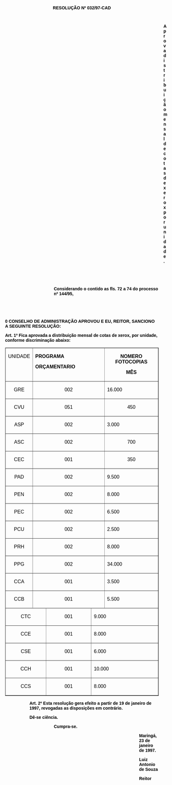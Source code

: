 <BODY TEXT="#000000">

<B><FONT FACE="Arial"><P ALIGN="CENTER">RESOLU&Ccedil;&Atilde;O Nº 032/97-CAD</P>

<P>&nbsp;</P><DIR>
<DIR>
<DIR>
<DIR>
<DIR>
<DIR>
<DIR>
<DIR>
<DIR>
<DIR>
<DIR>
<DIR>
<DIR>

<P>Aprova distribui&ccedil;&atilde;o mensal de cotas de xerox por unidade.</P>
</B>
<P>&nbsp;</P>
<B><P>&nbsp;</P></DIR>
</DIR>
</DIR>
</DIR>
</DIR>
</DIR>
</DIR>
</DIR>
</DIR>

</B><P>Considerando o contido as fls. 72 a 74 do <B>processo nº 144/95,</P>
</B><P>&nbsp;</P>
<B><P>&nbsp;</P></DIR>
</DIR>
</DIR>
</DIR>

<P>0 CONSELHO DE ADMINISTRA&Ccedil;&Atilde;O APROVOU E EU, REITOR, SANCIONO A SEGUINTE RESOLU&Ccedil;&Atilde;O:</P>

<P>Art. 1º  </B>Fica aprovada a distribui&ccedil;&atilde;o mensal de cotas de xerox, por unidade, conforme discrimina&ccedil;&atilde;o abaixo:</P></FONT>
<P ALIGN="LEFT"><TABLE BORDER CELLSPACING=0 WIDTH=517>
<TR><TD WIDTH="17%" VALIGN="TOP" HEIGHT=54>
<FONT FACE="Arial"><P>UNIDADE</FONT></TD>
<TD WIDTH="41%" VALIGN="TOP" COLSPAN=3 HEIGHT=54>
<B><FONT FACE="Arial"><P>PROGRAMA</P>
<P>OR&Ccedil;AMENTARIO</B></FONT></TD>
<TD WIDTH="42%" VALIGN="TOP" HEIGHT=54>
<B><FONT FACE="Arial"><P ALIGN="CENTER">NOMERO FOTOCOPIAS</P>
<P ALIGN="CENTER">M&Ecirc;S</B></FONT></TD>
</TR>
<TR><TD WIDTH="17%" VALIGN="TOP" HEIGHT=32>
<FONT FACE="Arial"><P ALIGN="CENTER">GRE</FONT></TD>
<TD WIDTH="41%" VALIGN="TOP" COLSPAN=3 HEIGHT=32>
<FONT FACE="Arial"><P ALIGN="CENTER">002</FONT></TD>
<TD WIDTH="42%" VALIGN="TOP" HEIGHT=32>
<FONT FACE="Arial"><P>16.000</FONT></TD>
</TR>
<TR><TD WIDTH="17%" VALIGN="TOP" HEIGHT=31>
<FONT FACE="Arial"><P ALIGN="CENTER">CVU</FONT></TD>
<TD WIDTH="41%" VALIGN="TOP" COLSPAN=3 HEIGHT=31>
<FONT FACE="Arial"><P ALIGN="CENTER">051</FONT></TD>
<TD WIDTH="42%" VALIGN="TOP" HEIGHT=31>
<FONT FACE="Arial"><P ALIGN="CENTER">450</FONT></TD>
</TR>
<TR><TD WIDTH="17%" VALIGN="TOP" HEIGHT=32>
<FONT FACE="Arial"><P ALIGN="CENTER">ASP</FONT></TD>
<TD WIDTH="41%" VALIGN="TOP" COLSPAN=3 HEIGHT=32>
<FONT FACE="Arial"><P ALIGN="CENTER">002</FONT></TD>
<TD WIDTH="42%" VALIGN="TOP" HEIGHT=32>
<FONT FACE="Arial"><P>3.000</FONT></TD>
</TR>
<TR><TD WIDTH="17%" VALIGN="TOP" HEIGHT=31>
<FONT FACE="Arial"><P ALIGN="CENTER">ASC</FONT></TD>
<TD WIDTH="41%" VALIGN="TOP" COLSPAN=3 HEIGHT=31>
<FONT FACE="Arial"><P ALIGN="CENTER">002</FONT></TD>
<TD WIDTH="42%" VALIGN="TOP" HEIGHT=31>
<FONT FACE="Arial"><P ALIGN="CENTER">700</FONT></TD>
</TR>
<TR><TD WIDTH="17%" VALIGN="TOP" HEIGHT=32>
<FONT FACE="Arial"><P ALIGN="CENTER">CEC</FONT></TD>
<TD WIDTH="41%" VALIGN="TOP" COLSPAN=3 HEIGHT=32>
<FONT FACE="Arial"><P ALIGN="CENTER">001</FONT></TD>
<TD WIDTH="42%" VALIGN="TOP" HEIGHT=32>
<FONT FACE="Arial"><P ALIGN="CENTER">350</FONT></TD>
</TR>
<TR><TD WIDTH="17%" VALIGN="TOP" HEIGHT=32>
<FONT FACE="Arial"><P ALIGN="CENTER">PAD</FONT></TD>
<TD WIDTH="41%" VALIGN="TOP" COLSPAN=3 HEIGHT=32>
<FONT FACE="Arial"><P ALIGN="CENTER">002</FONT></TD>
<TD WIDTH="42%" VALIGN="TOP" HEIGHT=32>
<FONT FACE="Arial"><P>9.500</FONT></TD>
</TR>
<TR><TD WIDTH="17%" VALIGN="TOP" HEIGHT=32>
<FONT FACE="Arial"><P ALIGN="CENTER">PEN</FONT></TD>
<TD WIDTH="41%" VALIGN="TOP" COLSPAN=3 HEIGHT=32>
<FONT FACE="Arial"><P ALIGN="CENTER">002</FONT></TD>
<TD WIDTH="42%" VALIGN="TOP" HEIGHT=32>
<FONT FACE="Arial"><P>8.000</FONT></TD>
</TR>
<TR><TD WIDTH="17%" VALIGN="TOP" HEIGHT=32>
<FONT FACE="Arial"><P ALIGN="CENTER">PEC</FONT></TD>
<TD WIDTH="41%" VALIGN="TOP" COLSPAN=3 HEIGHT=32>
<FONT FACE="Arial"><P ALIGN="CENTER">002</FONT></TD>
<TD WIDTH="42%" VALIGN="TOP" HEIGHT=32>
<FONT FACE="Arial"><P>6.500</FONT></TD>
</TR>
<TR><TD WIDTH="17%" VALIGN="TOP" HEIGHT=31>
<FONT FACE="Arial"><P ALIGN="CENTER">PCU</FONT></TD>
<TD WIDTH="41%" VALIGN="TOP" COLSPAN=3 HEIGHT=31>
<FONT FACE="Arial"><P ALIGN="CENTER">002</FONT></TD>
<TD WIDTH="42%" VALIGN="TOP" HEIGHT=31>
<FONT FACE="Arial"><P>2.500</FONT></TD>
</TR>
<TR><TD WIDTH="17%" VALIGN="TOP" HEIGHT=32>
<FONT FACE="Arial"><P ALIGN="CENTER">PRH</FONT></TD>
<TD WIDTH="41%" VALIGN="TOP" COLSPAN=3 HEIGHT=32>
<FONT FACE="Arial"><P ALIGN="CENTER">002</FONT></TD>
<TD WIDTH="42%" VALIGN="TOP" HEIGHT=32>
<FONT FACE="Arial"><P>8.000</FONT></TD>
</TR>
<TR><TD WIDTH="17%" VALIGN="TOP" HEIGHT=31>
<FONT FACE="Arial"><P ALIGN="CENTER">PPG</FONT></TD>
<TD WIDTH="41%" VALIGN="TOP" COLSPAN=3 HEIGHT=31>
<FONT FACE="Arial"><P ALIGN="CENTER">002</FONT></TD>
<TD WIDTH="42%" VALIGN="TOP" HEIGHT=31>
<FONT FACE="Arial"><P>34.000</FONT></TD>
</TR>
<TR><TD WIDTH="17%" VALIGN="TOP" HEIGHT=32>
<FONT FACE="Arial"><P ALIGN="CENTER">CCA</FONT></TD>
<TD WIDTH="41%" VALIGN="TOP" COLSPAN=3 HEIGHT=32>
<FONT FACE="Arial"><P ALIGN="CENTER">001</FONT></TD>
<TD WIDTH="42%" VALIGN="TOP" HEIGHT=32>
<FONT FACE="Arial"><P>3.500</FONT></TD>
</TR>
<TR><TD WIDTH="17%" VALIGN="TOP" HEIGHT=37>
<FONT FACE="Arial"><P ALIGN="CENTER">CCB</FONT></TD>
<TD WIDTH="41%" VALIGN="TOP" COLSPAN=3 HEIGHT=37>
<FONT FACE="Arial"><P ALIGN="CENTER">001</FONT></TD>
<TD WIDTH="42%" VALIGN="TOP" HEIGHT=37>
<FONT FACE="Arial"><P>5.500</FONT></TD>
</TR>
<TR><TD WIDTH="17%" VALIGN="TOP" COLSPAN=2 HEIGHT=38>
<FONT FACE="Arial"><P ALIGN="CENTER">CTC</FONT></TD>
<TD WIDTH="41%" VALIGN="TOP" HEIGHT=38>
<FONT FACE="Arial"><P ALIGN="CENTER">001</FONT></TD>
<TD WIDTH="42%" VALIGN="TOP" COLSPAN=2 HEIGHT=38>
<FONT FACE="Arial"><P>9.000</FONT></TD>
</TR>
<TR><TD WIDTH="17%" VALIGN="TOP" COLSPAN=2 HEIGHT=32>
<FONT FACE="Arial"><P ALIGN="CENTER">CCE</FONT></TD>
<TD WIDTH="41%" VALIGN="TOP" HEIGHT=32>
<FONT FACE="Arial"><P ALIGN="CENTER">001</FONT></TD>
<TD WIDTH="42%" VALIGN="TOP" COLSPAN=2 HEIGHT=32>
<FONT FACE="Arial"><P>8.000</FONT></TD>
</TR>
<TR><TD WIDTH="17%" VALIGN="TOP" COLSPAN=2 HEIGHT=32>
<FONT FACE="Arial"><P ALIGN="CENTER">CSE</FONT></TD>
<TD WIDTH="41%" VALIGN="TOP" HEIGHT=32>
<FONT FACE="Arial"><P ALIGN="CENTER">001</FONT></TD>
<TD WIDTH="42%" VALIGN="TOP" COLSPAN=2 HEIGHT=32>
<FONT FACE="Arial"><P>6.000</FONT></TD>
</TR>
<TR><TD WIDTH="17%" VALIGN="TOP" COLSPAN=2 HEIGHT=32>
<FONT FACE="Arial"><P ALIGN="CENTER">CCH</FONT></TD>
<TD WIDTH="41%" VALIGN="TOP" HEIGHT=32>
<FONT FACE="Arial"><P ALIGN="CENTER">001</FONT></TD>
<TD WIDTH="42%" VALIGN="TOP" COLSPAN=2 HEIGHT=32>
<FONT FACE="Arial"><P>10.000</FONT></TD>
</TR>
<TR><TD WIDTH="17%" VALIGN="TOP" COLSPAN=2 HEIGHT=36>
<FONT FACE="Arial"><P ALIGN="CENTER">CCS</FONT></TD>
<TD WIDTH="41%" VALIGN="TOP" HEIGHT=36>
<FONT FACE="Arial"><P ALIGN="CENTER">001</FONT></TD>
<TD WIDTH="42%" VALIGN="TOP" COLSPAN=2 HEIGHT=36>
<FONT FACE="Arial"><P>8.000</FONT></TD>
</TR>
</TABLE>
</P>

<FONT FACE="Arial"><DIR>
<DIR>

<P>Art. 2º Esta resolu&ccedil;&atilde;o gera efeito a partir de 19 de janeiro de 1997, revogadas as disposi&ccedil;&otilde;es em contr&aacute;rio. </P>
<P>D&ecirc;-se ci&ecirc;ncia.</P><DIR>
<DIR>

<P>Cumpra-se.</P>
<DIR>
<DIR>
<DIR>
<DIR>
<DIR>
<DIR>
<DIR>

<P>Maring&aacute;, 23 de janeiro de 1997.</P>

<P>Luiz Antonio de Souza</P>
<P>Reitor</P>
</DIR>
</DIR>
</DIR>
</DIR>
</DIR>
</DIR>
</DIR>
</DIR>
</DIR>
</DIR>
</DIR>
</FONT></BODY>
